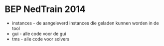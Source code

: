 # BEP NedTrain 2014
 - instances - de aangeleverd instances die geladen kunnen worden in de tool
 - gui - alle code voor de gui
 - tms - alle code voor solvers